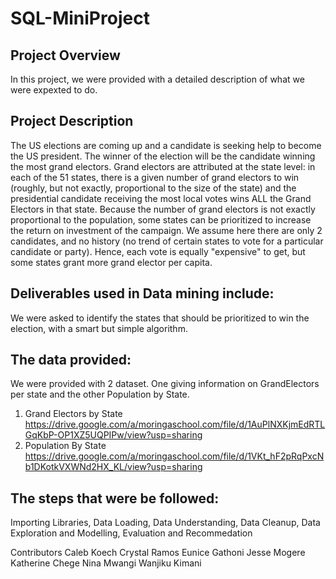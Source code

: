 # SQL-MiniProject

## Project Overview
In this project, we were provided with a detailed description of what we were expexted to do.

## Project Description
The US elections are coming up and a candidate is seeking help to become the US president. The winner of the election will be the candidate winning the most grand electors. 
Grand electors are attributed at the state level: in each of the 51 states, there is a given number of grand electors to win (roughly, but not exactly, proportional to the size of the state) and the presidential candidate receiving the most local votes wins ALL the Grand Electors in that state.
Because the number of grand electors is not exactly proportional to the population, some states can be prioritized to increase the return on investment of the campaign. We assume here there are only 2 candidates, and no history (no trend of certain states to vote for a particular candidate or party). Hence, each vote is equally "expensive" to get, but some states grant more grand elector per capita. 


## Deliverables used in Data mining include:
We were asked to identify the states that should be prioritized to win the election, with a smart but simple algorithm.

## The data provided:
We were provided with 2 dataset. One giving information on GrandElectors per state and the other Population by State.
1) Grand Electors by State https://drive.google.com/a/moringaschool.com/file/d/1AuPlNXKjmEdRTLGqKbP-OP1XZ5UQPIPw/view?usp=sharing 
2) Population By State https://drive.google.com/a/moringaschool.com/file/d/1VKt_hF2pRqPxcNb1DKotkVXWNd2HX_KL/view?usp=sharing


## The steps that were be followed:
Importing Libraries, Data Loading, Data Understanding, Data Cleanup, Data Exploration and Modelling, Evaluation and Recommedation

Contributors
Caleb Koech
Crystal Ramos
Eunice Gathoni
Jesse Mogere
Katherine Chege
Nina Mwangi
Wanjiku Kimani
